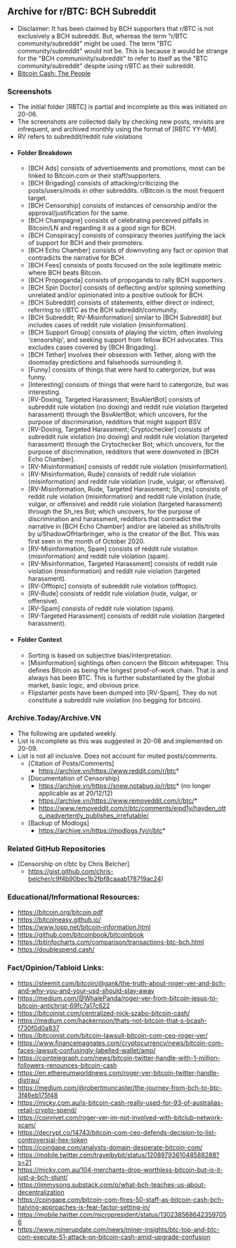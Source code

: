 ## Archive for r/BTC: BCH Subreddit
-  Disclaimer: It has been claimed by BCH supporters that r/BTC is not exclusively a BCH subreddit. But, whereas the term "r/BTC community/subreddit" might be used. The term "BTC community/subreddit" would not be. This is because it would be strange for the "BCH communinity/subreddit" to refer to itself as the "BTC community/subreddit" despite using r/BTC as their subreddit. 
- [Bitcoin Cash: The People](https://read.cash/@Read.Cash/bitcoin-cash-the-people-66e43350)
### Screenshots
- The initial folder [RBTC] is partial and incomplete as this was initiated on 20-06.
- The screenshots are collected daily by checking new posts, revisits are infrequent, and archived monthly using the format of [RBTC YY-MM]. 
- RV refers to subreddit/reddit rule violations
- #### Folder Breakdown
   - [BCH Ads] consists of advertisements and promotions, most can be linked to Bitcoin.com or their staff/supporters.
   - [BCH Brigading] consists of attacking/criticizing the posts/users/mods in other subreddits. r/Bitcoin is the most frequent target. 
   - [BCH Censorship] consists of instances of censorship and/or the approval/justification for the same.
   - [BCH Champagne] consists of celebrating perceived pitfalls in Bitcoin/LN and regarding it as a good sign for BCH.
   - [BCH Conspiracy] consists of conspiracy theories justifying the lack of support for BCH and their promoters.
   - [BCH Echo Chamber] consists of downvoting any fact or opinion that contradicts the narrative for BCH.
   - [BCH Fees] consists of posts focused on the sole legitimate metric where BCH beats Bitcoin.
   - [BCH Propoganda] consists of propoganda to rally BCH supporters .
   - [BCH Spin Doctor] consists of deflecting and/or spinning something unrelated and/or opinionated into a positive outlook for BCH.
   - [BCH Subreddit] consists of statements, either direct or indirect, referring to r/BTC as the BCH subreddit/community.
   - [BCH Subreddit; RV-Misinformation] similar to [BCH Subreddit] but includes cases of reddit rule violation (misinformation).
   - [BCH Support Group] consists of playing the victim, often involving 'censorship', and seeking support from fellow BCH advocates. This excludes cases covered by [BCH Brigading].
   - [BCH Tether] involves their obsession with Tether, along with the doomsday predictions and falsehoods surrounding it.
   - [Funny] consists of things that were hard to catergorize, but was funny.
   - [Interesting] consists of things that were hard to catergorize, but was interesting.
   - [RV-Doxing, Targeted Harassment; BsvAlertBot] consists of subreddit rule violation (no doxing) and reddit rule violation (targeted harassment) through the BsvAlertBot; which uncovers, for the purpose of discrimination, redditors that might support BSV. 
   - [RV-Doxing, Targeted Harassment; Cryptochecker] consists of subreddit rule violation (no doxing) and reddit rule violation (targeted harassment) through the Crytochecker Bot; which uncovers, for the purpose of discrimination, redditors that were downvoted in [BCH Echo Chamber].
   - [RV-Misinformation] consists of reddit rule violation (misinformation).
   - [RV-Misinformation, Rude] consists of reddit rule violation (misinformation) and reddit rule violation (rude, vulgar, or offensive).
   - [RV-Misinformation, Rude, Targeted Harassment; Sh_res] consists of reddit rule violation (misinformation) and reddit rule violation (rude, vulgar, or offensive) and reddit rule violation (targeted harassment) through the Sh_res Bot; which uncovers, for the purpose of discrimination and harassment, redditors that contradict the narrative in [BCH Echo Chamber] and/or are labeled as shills/trolls by u/ShadowOfHarbringer, who is the creator of the Bot. This was first seen in the month of October 2020. 
   - [RV-Misinformation, Spam] consists of reddit rule violation (misinformation) and reddit rule violation (spam).
   - [RV-Misinformation, Targeted Harassment] consists of reddit rule violation (misinformation) and reddit rule violation (targeted harassment).
   - [RV-Offtopic] consists of subreddit rule violation (offtopic).
   - [RV-Rude] consists of reddit rule violation (rude, vulgar, or offensive). 
   - [RV-Spam] consists of reddit rule violation (spam).
   - [RV-Targeted Harassment] consists of reddit rule violation (targeted harassment).
 - #### Folder Context
    - Sorting is based on subjective bias/interpretation.
    - [Misinformation] sightings often concern the Bitcoin whitepaper. This defines Bitcoin as being the longest proof-of-work chain. That is and always has been BTC. This is further substantiated by the global market, basic logic, and obvious price.
    - Flipstarter posts have been dumped into [RV-Spam]. They do not constitute a subreddit rule violation (no begging for bitcoin).
 
### Archive.Today/Archive.VN
- The following are updated weekly. 
- List is incomplete as this was suggested in 20-08 and implemented on 20-09.
- List is not all inclusive. Does not account for muted posts/comments.
   - [Citation of Posts/Comments]
     - https://archive.vn/https://www.reddit.com/r/btc*
   - [Documentation of Censorship]
     - https://archive.vn/https://snew.notabug.io/r/btc* (no longer applicable as at 20/12/12)
     - https://archive.vn/https://www.removeddit.com/r/btc/*
     - https://www.removeddit.com/r/btc/comments/eipd1y/hayden_otto_inadvertently_publishes_irrefutable/
   - [Backup of Modlogs]
     - https://archive.vn/https://modlogs.fyi/r/btc*
	
### Related GitHub Repositories
   - [Censorship on r/btc by Chris Belcher]
     - https://gist.github.com/chris-belcher/c9f4b90bec1b2fbf8caaab178719ac24)

### Educational/Informational Resources:
- https://bitcoin.org/bitcoin.pdf
- https://bitcoineasy.github.io/
- https://www.lopp.net/bitcoin-information.html
- https://github.com/bitcoinbook/bitcoinbook
- https://bitinfocharts.com/comparison/transactions-btc-bch.html
- https://doublespend.cash/

### Fact/Opinion/Tabloid Links:
- https://steemit.com/bitcoin/@gank/the-truth-about-roger-ver-and-bch-and-why-you-and-your-usd-should-stay-away
- https://medium.com/@WhalePanda/roger-ver-from-bitcoin-jesus-to-bitcoin-antichrist-69fc7a17c622
- https://bitcoinist.com/centralized-nick-szabo-bitcoin-cash/
- https://medium.com/hackernoon/thats-not-bitcoin-that-s-bcash-f730f0d0a837
- https://bitcoinist.com/bitcoin-lawsuit-bitcoin-com-ceo-roger-ver/
- https://www.financemagnates.com/cryptocurrency/news/bitcoin-com-faces-lawsuit-confusingly-labelled-wallet/amp/
- https://cointelegraph.com/news/bitcoin-twitter-handle-with-1-million-followers-renounces-bitcoin-cash
- https://en.ethereumworldnews.com/roger-ver-bitcoin-twitter-handle-distrau/
- https://medium.com/@robertmuncaster/the-journey-from-bch-to-btc-3f46eb175f48
- https://micky.com.au/is-bitcoin-cash-really-used-for-93-of-australias-retail-crypto-spend/
- https://coinrivet.com/roger-ver-im-not-involved-with-bitclub-network-scam/
- https://decrypt.co/14743/bitcoin-com-ceo-defends-decision-to-list-controversial-hex-token
- https://coingape.com/analysts-domain-desperate-bitcoin-com/
- https://mobile.twitter.com/travelbybit/status/1208979361048588288?s=21
- https://micky.com.au/104-merchants-drop-worthless-bitcoin-but-is-it-just-a-bch-stunt/
- https://jimmysong.substack.com/p/what-bch-teaches-us-about-decentralization
- https://coingape.com/bitcoin-com-fires-50-staff-as-bitcoin-cash-bch-halving-approaches-is-fear-factor-setting-in/
- https://mobile.twitter.com/micropresident/status/1302385686423597056
- https://www.minerupdate.com/news/miner-insights/btc-top-and-btc-com-execute-51-attack-on-bitcoin-cash-amid-upgrade-confusion
